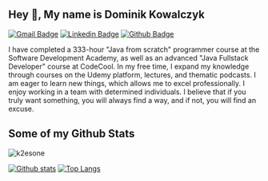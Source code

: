 ## Hey 👋, My name is Dominik Kowalczyk
[![Gmail Badge](https://img.shields.io/badge/-dkowalczyk.lwc@gmail.com-c14438?style=flat&logo=Gmail&logoColor=white&link=mailto:dkowalczyk.lwc@gmail.com)](mailto:dkowalczyk.lwc@gmail.com) 
[![Linkedin Badge](https://img.shields.io/badge/-dominik-kowalczyk-java-0072b1?style=flat&logo=Linkedin&logoColor=white&link=https://www.linkedin.com/in/dominikkowalczyk-java/)](https://www.linkedin.com/in/dominikkowalczyk-java/) [![Github Badge](https://img.shields.io/badge/-k2esone-grey?style=flat&logo=github&logoColor=white&link=https://github.com/k2esone/)](https://www.github.com/k2esone/) <p align='left'>I have completed a 333-hour "Java from scratch" programmer course at the Software Development Academy, as well as an advanced "Java Fullstack Developer" course at CodeCool. In my free time, I expand my knowledge through courses on the Udemy platform, lectures, and thematic podcasts. I am eager to learn new things, which allows me to excel professionally. I enjoy working in a team with determined individuals. I believe that if you truly want something, you will always find a way, and if not, you will find an excuse.</p>
## Some of my Github Stats
<p align=left> <img src=https://komarev.com/ghpvc/?username=k2esone alt=k2esone /> </p>

[![Github stats](https://github-readme-stats.vercel.app/api?username=k2esone&show_icons=true&include_all_commits=true)](https://github.com/k2esone/github-readme-stats)
[![Top Langs](https://github-readme-stats.vercel.app/api/top-langs/?username=k2esone&layout=compact)](https://github.com/k2esone/github-readme-stats)
